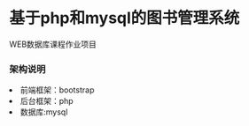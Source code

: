 <h1>基于php和mysql的图书管理系统</h1>
<p>WEB数据库课程作业项目</p>
<h3>架构说明</h3>
<li>前端框架：bootstrap</li>
<li>后台框架：php</li>
<li>数据库:mysql</li>



